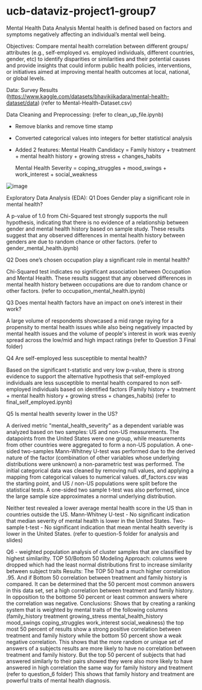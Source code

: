 # ucb-dataviz-project1-group7
Mental Health Data Analysis
Mental health is defined based on factors and symptoms negatively affecting an individual’s mental well being.

Objectives:
Compare mental health correlation between different groups/ attributes (e.g., self-employed vs. employed individuals, different countries, gender, etc) to identify disparities or similarities and their potential causes and provide insights that could inform public health policies, interventions, or initiatives aimed at improving mental health outcomes at local, national, or global levels.

Data: Survey Results (https://www.kaggle.com/datasets/bhavikjikadara/mental-health-dataset/data)
(refer to Mental-Health-Dataset.csv)

Data Cleaning and Preprocessing: (refer to clean_up_file.ipynb)
- Remove blanks and remove time stamp
- Converted categorical values into integers for better statistical analysis
- Added 2 features:
  Mental Health Candidacy = Family history + treatment + mental health history + growing stress + changes_habits

  Mental Health Severity = coping_struggles + mood_swings + work_interest + social_weakness

![image](https://github.com/nchakicherla/ucb-dataviz-project1-group7/assets/168052679/439796db-67ee-4baf-91b7-a578e6215946)

Exploratory Data Analysis (EDA): 
Q1 Does Gender play a significant role in mental health? 

  A p-value of 1.0 from Chi-Squared test strongly supports the null hypothesis, indicating that there is no evidence of a relationship between gender and mental health history based on sample study. These results suggest that any observed differences in mental health history between genders are due to random chance or other factors. (refer to gender_mental_health.ipynb)

Q2 Does one’s chosen occupation play a significant role in mental health?

  Chi-Squared test indicates no significant association between Occupation and Mental Health. These results suggest that any observed differences in mental health history between occupations are due to random chance or other factors. (refer to occupation_mental_health.ipynb)

Q3 Does mental health factors have an impact on one’s interest in their work?  

  A large volume of respondents showcased a mid range raying for a propensity to mental health issues while also being negatively impacted by mental health issues and the volume of people's interest in work was evenly spread across the low/mid and high impact ratings (refer to Question 3 Final folder) 

Q4 Are self-employed less susceptible to mental health? 

  Based on the significant t-statistic and very low p-value, there is strong evidence to support the alternative hypothesis that self-employed individuals are less susceptible to mental health compared to non self-employed individuals based on identified factors (Family history + treatment + mental health history + growing stress + changes_habits) (refer to final_self_employed.ipynb)

Q5 Is mental health severity lower in the US?

A derived metric "mental_health_severity" as a dependent variable was analyzed based on two samples: US and non-US measurements. The datapoints from the United States were one group, while measurements from other countries were aggregated to form a non-US population. A one-sided two-samples Mann-Whitney U-test was performed due to the derived nature of the factor (combination of other variables whose underlying distributions were unknown) a non-parametric test was performed. The initial categorical data was cleaned by removing null values, and applying a mapping from categorical values to numerical values. df_factors.csv was the starting point, and US / non-US populations were split before the statistical tests. A one-sided two sample t-test was also performed, since the large sample size approximates a normal underlying distribution.

Neither test revealed a lower average mental health score in the US than in countries outside the US. 
        Mann-Whitney U-test - No significant indication that median severity of mental health is lower in the United States.
        Two-sample t-test - No significant indication that mean mental health severity is lower in the United States. (refer to question-5 folder for analysis and slides)

Q6 - weighted population analysis of cluster samples that are classified by highest similarilty.  TOP 50/Bottom 50
Modeling Approach: 
columns were dropped which had the least normal distributions first to increase similarity between subject traits
Results: 
  The TOP 50 had a much higher correlation .95.  And if Bottom 50 correlation between treatment and family history is compared.  It can be determined that the 50 percent most common answers in this data set, set a high correlation between treatment and family history.  In opposition to the bottome 50 percent or least common answers where the correlation was negative. 
Conclusions:
 Shows that by creating a ranking system that is weighted by mental traits of the following columns (family_history	treatment	growing_stress	mental_health_history	mood_swings	coping_struggles	work_interest	social_weakness) the top most 50 percent of results show a strong positive correlation between treatment and family history while the bottom 50 percent show a weak negative correlation.  This shows that the more random or unique set of answers of a subjects results are more likely to have no correlation between treatment and family history. But the top 50 percent of subjects that had answered similarly to their pairs showed they were also more likely to have answered in high correlation the same way for family history and treatment (refer to question_6 folder)  This shows that family history and treatment are powerful traits of mental health diagnosis.

